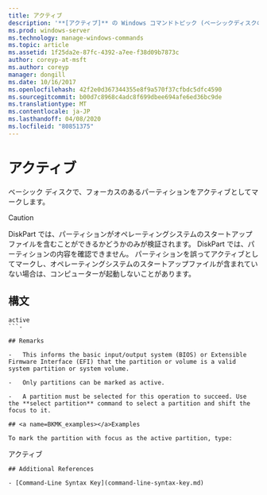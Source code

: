 ```yaml
---
title: アクティブ
description: '**[アクティブ]** の Windows コマンドトピック (ベーシックディスクの場合) は、パーティションをアクティブとしてマークします。'
ms.prod: windows-server
ms.technology: manage-windows-commands
ms.topic: article
ms.assetid: 1f25da2e-87fc-4392-a7ee-f38d09b7873c
author: coreyp-at-msft
ms.author: coreyp
manager: dongill
ms.date: 10/16/2017
ms.openlocfilehash: 42f2e0d367344355e8f9a570f37cfbdc5dfc4590
ms.sourcegitcommit: b00d7c8968c4adc8f699dbee694afe6ed36bc9de
ms.translationtype: MT
ms.contentlocale: ja-JP
ms.lasthandoff: 04/08/2020
ms.locfileid: "80851375"
---
```

# <a name="active"></a>アクティブ

ベーシック ディスクで、フォーカスのあるパーティションをアクティブとしてマークします。

> [!CAUTION]
> DiskPart では、パーティションがオペレーティングシステムのスタートアップファイルを含むことができるかどうかのみが検証されます。 DiskPart では、パーティションの内容を確認できません。 パーティションを誤ってアクティブとしてマークし、オペレーティングシステムのスタートアップファイルが含まれていない場合は、コンピューターが起動しないことがあります。

## <a name="syntax"></a>構文

```
active
```- 

## Remarks

-   This informs the basic input/output system (BIOS) or Extensible Firmware Interface (EFI) that the partition or volume is a valid system partition or system volume.

-   Only partitions can be marked as active.

-   A partition must be selected for this operation to succeed. Use the **select partition** command to select a partition and shift the focus to it.

## <a name=BKMK_examples></a>Examples

To mark the partition with focus as the active partition, type:

```
アクティブ
```
## Additional References

- [Command-Line Syntax Key](command-line-syntax-key.md)